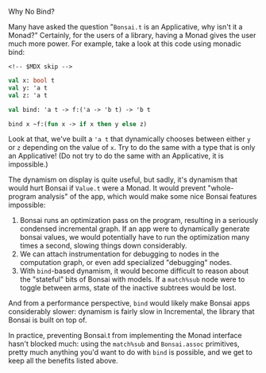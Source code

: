 Why No Bind?

Many have asked the question "`Bonsai.t` is an Applicative, why isn't it
a Monad?" Certainly, for the users of a library, having a Monad gives
the user much more power. For example, take a look at this code using
monadic bind:

```{=html}
<!-- $MDX skip -->
```
``` ocaml
val x: bool t
val y: 'a t
val z: 'a t

val bind: 'a t -> f:('a -> 'b t) -> 'b t

bind x ~f:(fun x -> if x then y else z)
```

Look at that, we've built a `'a t` that dynamically chooses between
either `y` or `z` depending on the value of `x`. Try to do the same with
a type that is only an Applicative! (Do not try to do the same with an
Applicative, it is impossible.)

The dynamism on display is quite useful, but sadly, it's dynamism that
would hurt Bonsai if `Value.t` were a Monad. It would prevent
"whole-program analysis" of the app, which would make some nice Bonsai
features impossible:

1.  Bonsai runs an optimization pass on the program, resulting in a
    seriously condensed incremental graph. If an app were to dynamically
    generate bonsai values, we would potentially have to run the
    optimization many times a second, slowing things down considerably.
2.  We can attach instrumentation for debugging to nodes in the
    computation graph, or even add specialized "debugging" nodes.
3.  With `bind`-based dynamism, it would become difficult to reason
    about the "stateful" bits of Bonsai with models. If a `match%sub`
    node were to toggle between arms, state of the inactive subtrees
    would be lost.

And from a performance perspective, `bind` would likely make Bonsai apps
considerably slower: dynamism is fairly slow in Incremental, the library
that Bonsai is built on top of.

In practice, preventing Bonsai.t from implementing the Monad interface
hasn't blocked much: using the `match%sub` and `Bonsai.assoc`
primitives, pretty much anything you'd want to do with `bind` is
possible, and we get to keep all the benefits listed above.

